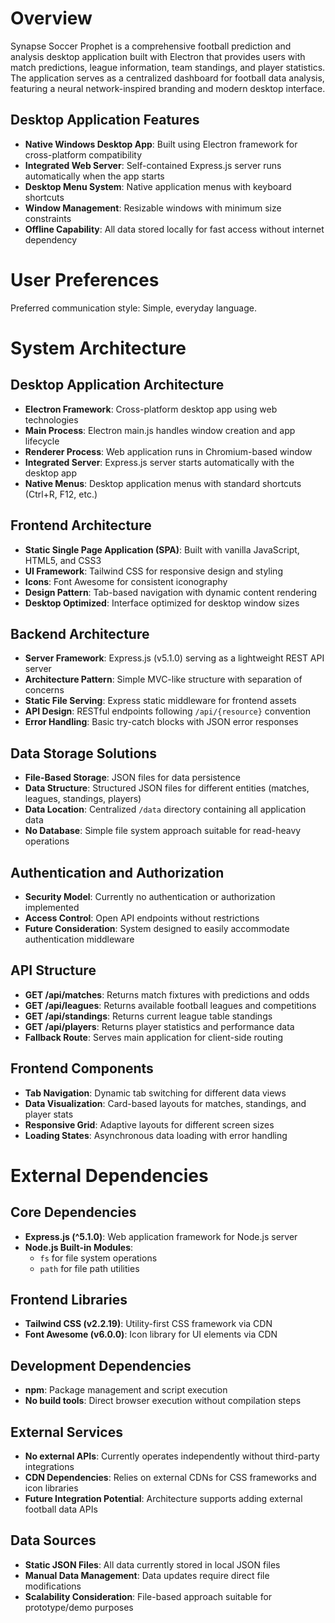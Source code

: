 # Overview

Synapse Soccer Prophet is a comprehensive football prediction and analysis desktop application built with Electron that provides users with match predictions, league information, team standings, and player statistics. The application serves as a centralized dashboard for football data analysis, featuring a neural network-inspired branding and modern desktop interface.

## Desktop Application Features

- **Native Windows Desktop App**: Built using Electron framework for cross-platform compatibility
- **Integrated Web Server**: Self-contained Express.js server runs automatically when the app starts
- **Desktop Menu System**: Native application menus with keyboard shortcuts
- **Window Management**: Resizable windows with minimum size constraints
- **Offline Capability**: All data stored locally for fast access without internet dependency

# User Preferences

Preferred communication style: Simple, everyday language.

# System Architecture

## Desktop Application Architecture
- **Electron Framework**: Cross-platform desktop app using web technologies
- **Main Process**: Electron main.js handles window creation and app lifecycle
- **Renderer Process**: Web application runs in Chromium-based window
- **Integrated Server**: Express.js server starts automatically with the desktop app
- **Native Menus**: Desktop application menus with standard shortcuts (Ctrl+R, F12, etc.)

## Frontend Architecture
- **Static Single Page Application (SPA)**: Built with vanilla JavaScript, HTML5, and CSS3
- **UI Framework**: Tailwind CSS for responsive design and styling
- **Icons**: Font Awesome for consistent iconography
- **Design Pattern**: Tab-based navigation with dynamic content rendering
- **Desktop Optimized**: Interface optimized for desktop window sizes

## Backend Architecture
- **Server Framework**: Express.js (v5.1.0) serving as a lightweight REST API server
- **Architecture Pattern**: Simple MVC-like structure with separation of concerns
- **Static File Serving**: Express static middleware for frontend assets
- **API Design**: RESTful endpoints following `/api/{resource}` convention
- **Error Handling**: Basic try-catch blocks with JSON error responses

## Data Storage Solutions
- **File-Based Storage**: JSON files for data persistence
- **Data Structure**: Structured JSON files for different entities (matches, leagues, standings, players)
- **Data Location**: Centralized `/data` directory containing all application data
- **No Database**: Simple file system approach suitable for read-heavy operations

## Authentication and Authorization
- **Security Model**: Currently no authentication or authorization implemented
- **Access Control**: Open API endpoints without restrictions
- **Future Consideration**: System designed to easily accommodate authentication middleware

## API Structure
- **GET /api/matches**: Returns match fixtures with predictions and odds
- **GET /api/leagues**: Returns available football leagues and competitions
- **GET /api/standings**: Returns current league table standings
- **GET /api/players**: Returns player statistics and performance data
- **Fallback Route**: Serves main application for client-side routing

## Frontend Components
- **Tab Navigation**: Dynamic tab switching for different data views
- **Data Visualization**: Card-based layouts for matches, standings, and player stats
- **Responsive Grid**: Adaptive layouts for different screen sizes
- **Loading States**: Asynchronous data loading with error handling

# External Dependencies

## Core Dependencies
- **Express.js (^5.1.0)**: Web application framework for Node.js server
- **Node.js Built-in Modules**: 
  - `fs` for file system operations
  - `path` for file path utilities

## Frontend Libraries
- **Tailwind CSS (v2.2.19)**: Utility-first CSS framework via CDN
- **Font Awesome (v6.0.0)**: Icon library for UI elements via CDN

## Development Dependencies
- **npm**: Package management and script execution
- **No build tools**: Direct browser execution without compilation steps

## External Services
- **No external APIs**: Currently operates independently without third-party integrations
- **CDN Dependencies**: Relies on external CDNs for CSS frameworks and icon libraries
- **Future Integration Potential**: Architecture supports adding external football data APIs

## Data Sources
- **Static JSON Files**: All data currently stored in local JSON files
- **Manual Data Management**: Data updates require direct file modifications
- **Scalability Consideration**: File-based approach suitable for prototype/demo purposes